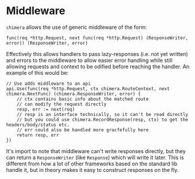 # Middleware
`chimera` allows the use of generic middleware of the form:
```golang
func(req *http.Request, next func(req *http.Request) (ResponseWriter, error)) (ResponseWriter, error)
```
Effectively this allows handlers to pass lazy-responses (i.e. not yet written) and errors to the middleware to allow easier error handling while still allowing requests and context to be odified before reaching the handler. An example of this would be:
```golang
// Use adds middleware to an api
api.Use(func(req *http.Request, ctx chimera.RouteContext, next chimera.NextFunc) (chimera.ResponseWriter, error) {
    // ctx contains basic info about the matched route
    // can modify the request directly
    resp, err := next(req)
    // resp is an interface technically, so it can't be read directly
    // but you could use chimera.RecordResponse(resp, ctx) to get the headers/body/status etc.
    // err could also be handled more gracfefully here
    return resp, err
})
```
It's import to note that middleware can't write responses directly, but they can return a `ResponseWriter` (like `Response`) which will write it later. This is different from how a lot of other frameworks based on the standard lib handle it, but in theory makes it easy to construct responses on the fly.
